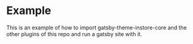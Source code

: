# Example

This is an example of how to import gatsby-theme-instore-core and the other plugins of this repo and run a gatsby site with it.
